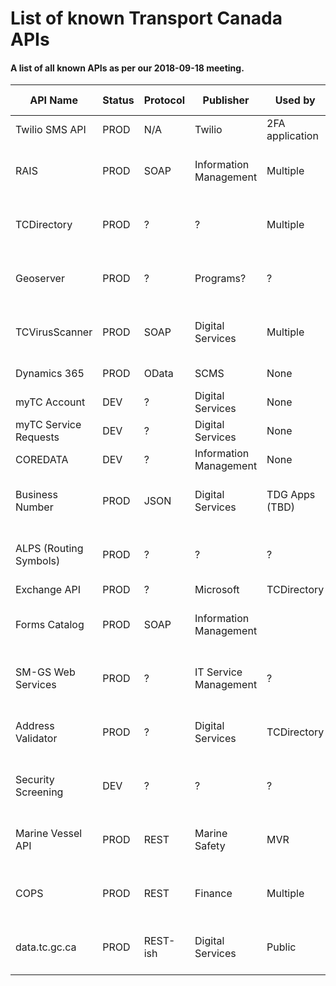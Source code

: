 # List of known Transport Canada APIs 

#### A list of all known APIs as per our 2018-09-18 meeting. 

| API Name               | Status | Protocol | Publisher              | Used by         | URL           | Authentication    | Maintained By                         |
|------------------------|--------|----------|------------------------|-----------------|---------------|-------------------|---------------------------------------|
| Twilio SMS API         | PROD   | N/A      | Twilio                 | 2FA application |               |                   | Twilio                                |
| RAIS                   | PROD   | SOAP     | Information Management | Multiple        |               | AD                | Internal Services, Solutions Center   |
| TCDirectory            | PROD   | ?        | ?                      | Multiple        |               | None              | Internal Services, Solutions Center   |
| Geoserver              | PROD   | ?        | Programs?              | ?               |               | ?                 | Programs Portofolio, Solutions Center |
| TCVirusScanner         | PROD   | SOAP     | Digital Services       | Multiple        |               | None              | Internal Services, Solutions Center   |
| Dynamics 365           | PROD   | OData    | SCMS                   | None            |               | ADFS, maybe OAuth | Digital Services                      |
| myTC Account           | DEV    | ?        | Digital Services       | None            |               | API Token         | Digital Delivery                      |
| myTC Service Requests  | DEV    | ?        | Digital Services       | None            |               | API Token         | Digital Delivery                      |
| COREDATA               | DEV    | ?        | Information Management | None            |               | API Token         | Digital Delivery                      |
| Business Number        | PROD   | JSON     | Digital Services       | TDG Apps (TBD)  |               | API Token         | Surface Portfolio, Solutions Center   |
| ALPS (Routing Symbols) | PROD   | ?        | ?                      | ?               |               | ?                 | Internal Services, Solutions Center   |
| Exchange API           | PROD   | ?        | Microsoft              | TCDirectory     |               | ?                 | Microsoft                             |
| Forms Catalog          | PROD   | SOAP     | Information Management |                 |               | ?                 | Internal Services, Solutions Center   |
| SM-GS Web Services     | PROD   | ?        | IT Service Management  | ?               |               | ?                 | Internal Services, Solutions Center   |
| Address Validator      | PROD   | ?        | Digital Services       | TCDirectory     |               | ?                 | Internal Services, Solutions Center   |
| Security Screening     | DEV    | ?        | ?                      | ?               |               | ?                 | Internal Services, Solutions Center   |
| Marine Vessel API      | PROD   | REST     | Marine Safety          | MVR             |               | None              | Marine Portfolio, Solutions Center    |
| COPS                   | PROD   | REST     | Finance                | Multiple        |               |                   | Internal Services, Solutions Center   |
| data.tc.gc.ca          | PROD   | REST-ish | Digital Services       | Public          | data.tc.gc.ca | None              | Internal Services, Solutions Center   |